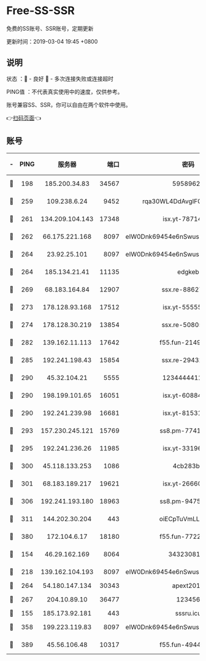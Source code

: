 # Free-SS-SSR

免费的SS账号、SSR账号，定期更新

更新时间：2019-03-04 19:45 +0800

## 说明

状态     ：🙂 - 良好 🙁 - 多次连接失败或连接超时

PING值   ：不代表真实使用中的速度，仅供参考。

账号兼容SS、SSR，你可以自由在两个软件中使用。

👉[扫码页面](https://liesauer.github.io/free-ss-ssr.github.io/)👈

## 账号

|-|PING|服务器|端口|密码|加密方式|区域|
|:----:|:----:|:-----:|-----:|:----:|:----:|:----:|
|🙂|198|185.200.34.83|34567|59589627|aes-256-cfb|US|
|🙂|259|109.238.6.24|9452|rqa30WL4DdAvgIFG6Fs3znzTa|aes-256-cfb|FR|
|🙂|261|134.209.104.143|17348|isx.yt-78714396|aes-256-cfb|SG|
|🙂|262|66.175.221.168|8097|eIW0Dnk69454e6nSwuspv9DmS201tQ0D|aes-256-cfb|US|
|🙂|264|23.92.25.101|8097|eIW0Dnk69454e6nSwuspv9DmS201tQ0D|aes-256-cfb|US|
|🙂|264|185.134.21.41|11135|edgkeb|aes-256-cfb|GB|
|🙂|269|68.183.164.84|12907|ssx.re-88627570|aes-256-cfb|US|
|🙂|273|178.128.93.168|17512|isx.yt-55555865|aes-256-cfb|SG|
|🙂|274|178.128.30.219|13854|ssx.re-50805835|aes-256-cfb|SG|
|🙂|282|139.162.11.113|17642|f55.fun-21493744|aes-256-cfb|SG|
|🙂|285|192.241.198.43|15854|ssx.re-29432416|aes-256-cfb|US|
|🙂|290|45.32.104.21|5555|1234444411111|aes-256-cfb|SG|
|🙂|290|198.199.101.65|16051|isx.yt-60884333|aes-256-cfb|US|
|🙂|290|192.241.239.98|16681|isx.yt-81531796|aes-256-cfb|US|
|🙂|293|157.230.245.121|15769|ss8.pm-77417708|aes-256-cfb|SG|
|🙂|295|192.241.236.26|11985|isx.yt-33196009|aes-256-cfb|US|
|🙂|300|45.118.133.253|1086|4cb283b8|aes-256-cfb|SG|
|🙂|301|68.183.189.217|19621|isx.yt-26660218|aes-256-cfb|SG|
|🙂|306|192.241.193.180|18963|ss8.pm-94752333|aes-256-cfb|US|
|🙂|311|144.202.30.204|443|oiECpTuVmLLxk4Ts|aes-256-cfb|US|
|🙂|380|172.104.6.17|18180|f55.fun-77228320|aes-256-cfb|US|
|🙂|154|46.29.162.169|8064|3432308177|aes-256-cfb|RU|
|🙂|218|139.162.104.193|8097|eIW0Dnk69454e6nSwuspv9DmS201tQ0D|aes-256-cfb|JP|
|🙂|264|54.180.147.134|30343|apext2019|chacha20|KR|
|🙂|267|204.10.89.10|36477|123456|aes-256-cfb|US|
|🙁|155|185.173.92.181|443|sssru.icu|rc4-md5|RU|
|🙁|358|199.223.119.83|8097|eIW0Dnk69454e6nSwuspv9DmS201tQ0D|aes-256-cfb|US|
|🙁|389|45.56.106.48|10317|f55.fun-49448952|aes-256-cfb|US|
